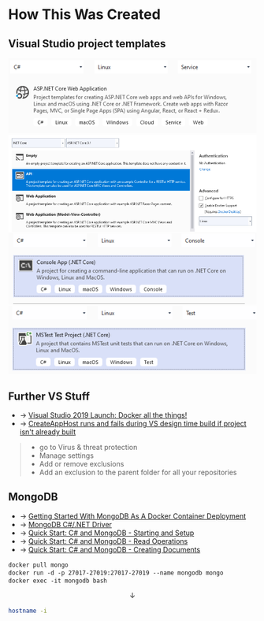 # How This Was Created
## Visual Studio project templates
![Web-App](VS.ASP.NET.Core.Web.App.png)
![Web-API](VS.ASP.NET.Core.Web.API.png)
![Console-App](VS.NET.Core.Console.App.png)
![Test](VS.NET.Core.Test.png)

## Further VS Stuff
 + &rarr; [Visual Studio 2019 Launch: Docker all the things!](https://youtu.be/Tlswgxl_Xyk)
 + &rarr; [CreateAppHost runs and fails during VS design time build if project isn't already built](https://github.com/dotnet/sdk/issues/2599)

> + go to Virus & threat protection
> + Manage settings
> + Add or remove exclusions
> + Add an exclusion to the parent folder for all your repositories

## MongoDB
 + &rarr; [Getting Started With MongoDB As A Docker Container Deployment](https://www.thepolyglotdeveloper.com/2019/01/getting-started-mongodb-docker-container-deployment)
 + &rarr; [MongoDB C#/.NET Driver](https://docs.mongodb.com/drivers/csharp)
 + &rarr; [Quick Start: C# and MongoDB - Starting and Setup](https://www.mongodb.com/blog/post/quick-start-c-sharp-and-mongodb-starting-and-setup)
 + &rarr; [Quick Start: C# and MongoDB - Read Operations](https://www.mongodb.com/blog/post/quick-start-c-and-mongodb--read-operations)
 + &rarr; [Quick Start: C# and MongoDB - Creating Documents](https://www.mongodb.com/blog/post/quick-start-c-sharp-and-mongodb--creating-documents)

```Batchfile
docker pull mongo
docker run -d -p 27017-27019:27017-27019 --name mongodb mongo
docker exec -it mongodb bash
```
<center> &darr; </center>

```Bash
hostname -i
```
